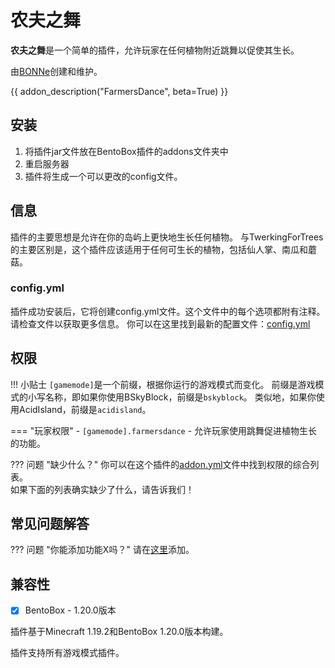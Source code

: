 # 农夫之舞

**农夫之舞**是一个简单的插件，允许玩家在任何植物附近跳舞以促使其生长。

由[BONNe](https://github.com/BONNe)创建和维护。

{{ addon_description("FarmersDance", beta=True) }}

## 安装

1. 将插件jar文件放在BentoBox插件的addons文件夹中
2. 重启服务器
3. 插件将生成一个可以更改的config文件。

## 信息

插件的主要思想是允许在你的岛屿上更快地生长任何植物。
与TwerkingForTrees的主要区别是，这个插件应该适用于任何可生长的植物，包括仙人掌、南瓜和蘑菇。

### config.yml

插件成功安装后，它将创建config.yml文件。这个文件中的每个选项都附有注释。请检查文件以获取更多信息。
你可以在这里找到最新的配置文件：[config.yml](https://github.com/BentoBoxWorld/FarmersDance/blob/develop/src/main/resources/config.yml)

## 权限

!!! 小贴士
    `[gamemode]`是一个前缀，根据你运行的游戏模式而变化。
    前缀是游戏模式的小写名称，即如果你使用BSkyBlock，前缀是`bskyblock`。
    类似地，如果你使用AcidIsland，前缀是`acidisland`。

=== "玩家权限"
    - `[gamemode].farmersdance` - 允许玩家使用跳舞促进植物生长的功能。

    
??? 问题 "缺少什么？"
    你可以在这个插件的[addon.yml](https://github.com/BentoBoxWorld/FarmersDance/blob/develop/src/main/resources/addon.yml)文件中找到权限的综合列表。  
    如果下面的列表确实缺少了什么，请告诉我们！

## 常见问题解答

??? 问题 "你能添加功能X吗？"
    请在[这里](https://github.com/BentoBoxWorld/FarmersDance/issues)添加。

## 兼容性

- [x] BentoBox - 1.20.0版本

插件基于Minecraft 1.19.2和BentoBox 1.20.0版本构建。

插件支持所有游戏模式插件。